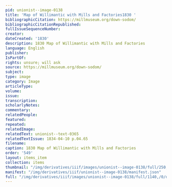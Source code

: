 ```yaml
---
pid: unionist--image-0138
title: 'Map of Willimantic with Mills and Factories1830 '
bibliographicCitation: https://millmuseum.org/down-sodom/
bibliographicCitationRepublished: 
fullIssueSequenceNumber: 
creator: 
dateCreated: '1830'
description: 1830 Map of Willimantic with Mills and Factories
language: English
publisher: 
IsPartOf: 
rights: unsure; will ask
source: https://millmuseum.org/down-sodom/
subject: 
type: image
category: Image
articleType: 
volume: 
issue: 
transcription: 
scholarlyNotes: 
commentary: 
relatedPeople: 
featured: 
repeated: 
relatedImage: 
relatedText: unionist--text-0365
relatedTextIssue: 1834-04-10 p.04.65
filename: 
caption: 1830 Map of Willimantic with Mills and Factories
order: '549'
layout: items_item
collection: items
thumbnail: "/img/derivatives/iiif/images/unionist--image-0138/full/250,/0/default.jpg"
manifest: "/img/derivatives/iiif/unionist--image-0138/manifest.json"
full: "/img/derivatives/iiif/images/unionist--image-0138/full/1140,/0/default.jpg"
---
```

